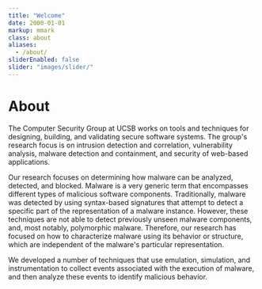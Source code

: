 ```yaml
---
title: "Welcome"
date: 2000-01-01
markup: mmark
class: about
aliases:
  - /about/
sliderEnabled: false
slider: "images/slider/"
---
```


# About

The Computer Security Group at UCSB works on tools and techniques for designing, building, and validating secure software systems. The group's research focus is on intrusion detection and correlation, vulnerability analysis, malware detection and containment, and security of web-based applications.

Our research focuses on determining how malware can be analyzed, detected, and blocked. Malware is a very generic term that encompasses different types of malicious software components. Traditionally, malware was detected by using syntax-based signatures that attempt to detect a specific part of the representation of a malware instance. However, these techniques are not able to detect previously unseen malware components, and, most notably, polymorphic malware. Therefore, our research has focused on how to characterize malware using its behavior or structure, which are independent of the malware's particular representation.

We developed a number of techniques that use emulation, simulation, and instrumentation to collect events associated with the execution of malware, and then analyze these events to identify malicious behavior.